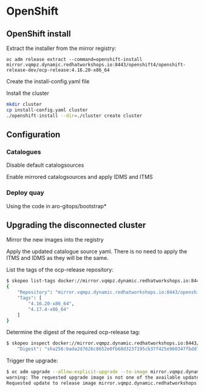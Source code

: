 # OpenShift

## OpenShift install

Extract the installer from the mirror registry:

`oc adm release extract --command=openshift-install mirror.vqmpz.dynamic.redhatworkshops.io:8443/openshift4/openshift-release-dev/ocp-release:4.16.20-x86_64`

Create the install-config.yaml file

Install the cluster

```bash
mkdir cluster
cp install-config.yaml cluster
./openshift-install --dir=./cluster create cluster
```

## Configuration

### Catalogues

Disable default catalogsources

Enable mirrored catalogsources and apply IDMS and ITMS

### Deploy quay

Using the code in aro-gitops/bootstrap*

## Upgrading the disconnected cluster

Mirror the new images into the registry

Apply the updated catalogue source yaml. There is no need to apply the ITMS and IDMS as they will be the same.

List the tags of the ocp-release repository:

```bash
$ skopeo list-tags docker://mirror.vqmpz.dynamic.redhatworkshops.io:8443/openshift4/openshift-release-dev/ocp-release
{
    "Repository": "mirror.vqmpz.dynamic.redhatworkshops.io:8443/openshift4/openshift-release-dev/ocp-release",
    "Tags": [
        "4.16.20-x86_64",
        "4.17.4-x86_64"
    ]
}
```

Determine the digest of the required ocp-release tag:

```bash
$ skopeo inspect docker://mirror.vqmpz.dynamic.redhatworkshops.io:8443/openshift4/openshift-release-dev/ocp-release:4.17.4-x86_64|grep -E '^    "Digest'
    "Digest": "sha256:bada2d7626c8652e0fb68d3237195cb37f425e960347fbdd747beb17f671cf13",
```

Trigger the upgrade:

```bash
$ oc adm upgrade --allow-explicit-upgrade --to-image mirror.vqmpz.dynamic.redhatworkshops.io:8443/openshift4/openshift-release-dev/ocp-release@sha256:bada2d7626c8652e0fb68d3237195cb37f425e960347fbdd747beb17f671cf13
warning: The requested upgrade image is not one of the available updates. You have used --allow-explicit-upgrade for the update to proceed anyway
Requested update to release image mirror.vqmpz.dynamic.redhatworkshops.io:8443/openshift4/openshift-release-dev/ocp-release@sha256:bada2d7626c8652e0fb68d3237195cb37f425e960347fbdd747beb17f671cf13
```
